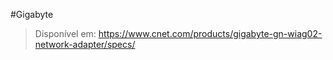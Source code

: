 #Gigabyte

> Disponível em: https://www.cnet.com/products/gigabyte-gn-wiag02-network-adapter/specs/

